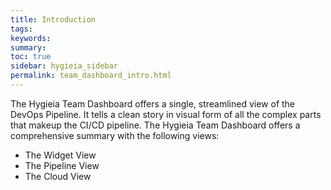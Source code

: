 ```yaml
---
title: Introduction
tags:
keywords:
summary:
toc: true
sidebar: hygieia_sidebar
permalink: team_dashboard_intro.html
---
```


The Hygieia Team Dashboard offers a single, streamlined view of the DevOps Pipeline. It tells a clean story in visual form of all the complex parts that makeup the CI/CD pipeline. The Hygieia Team Dashboard offers a comprehensive summary with the following views:

- The Widget View
- The Pipeline View
- The Cloud View